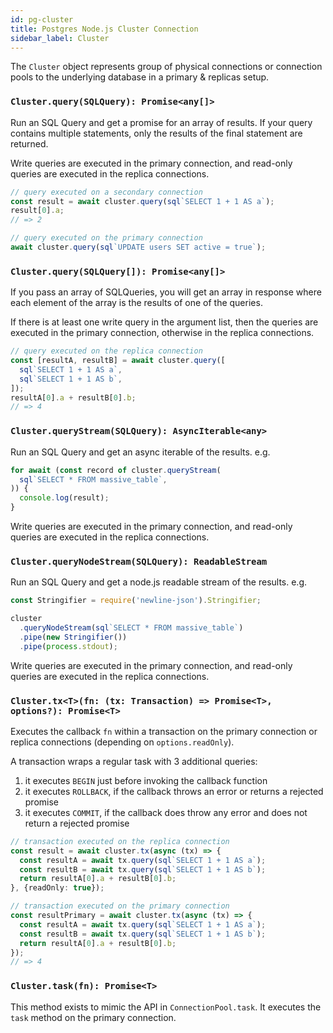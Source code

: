 ```yaml
---
id: pg-cluster
title: Postgres Node.js Cluster Connection
sidebar_label: Cluster
---
```


The `Cluster` object represents group of physical connections or connection pools to the underlying database in a primary & replicas setup.

### `Cluster.query(SQLQuery): Promise<any[]>`

Run an SQL Query and get a promise for an array of results. If your query contains multiple statements, only the results of the final statement are returned.

Write queries are executed in the primary connection, and read-only queries are executed in the replica connections.

```ts
// query executed on a secondary connection
const result = await cluster.query(sql`SELECT 1 + 1 AS a`);
result[0].a;
// => 2

// query executed on the primary connection
await cluster.query(sql`UPDATE users SET active = true`);
```

### `Cluster.query(SQLQuery[]): Promise<any[]>`

If you pass an array of SQLQueries, you will get an array in response where each element of the array is the results of one of the queries.

If there is at least one write query in the argument list, then the queries are executed in the primary connection, otherwise in the replica connections.

```ts
// query executed on the replica connection
const [resultA, resultB] = await cluster.query([
  sql`SELECT 1 + 1 AS a`,
  sql`SELECT 1 + 1 AS b`,
]);
resultA[0].a + resultB[0].b;
// => 4
```

### `Cluster.queryStream(SQLQuery): AsyncIterable<any>`

Run an SQL Query and get an async iterable of the results. e.g.

```js
for await (const record of cluster.queryStream(
  sql`SELECT * FROM massive_table`,
)) {
  console.log(result);
}
```

Write queries are executed in the primary connection, and read-only queries are executed in the replica connections.

### `Cluster.queryNodeStream(SQLQuery): ReadableStream`

Run an SQL Query and get a node.js readable stream of the results. e.g.

```js
const Stringifier = require('newline-json').Stringifier;

cluster
  .queryNodeStream(sql`SELECT * FROM massive_table`)
  .pipe(new Stringifier())
  .pipe(process.stdout);
```

Write queries are executed in the primary connection, and read-only queries are executed in the replica connections.

### `Cluster.tx<T>(fn: (tx: Transaction) => Promise<T>, options?): Promise<T>`

Executes the callback `fn` within a transaction on the primary connection or replica connections (depending on `options.readOnly`).

A transaction wraps a regular task with 3 additional queries:

1. it executes `BEGIN` just before invoking the callback function
2. it executes `ROLLBACK`, if the callback throws an error or returns a rejected promise
3. it executes `COMMIT`, if the callback does throw any error and does not return a rejected promise

```ts
// transaction executed on the replica connection
const result = await cluster.tx(async (tx) => {
  const resultA = await tx.query(sql`SELECT 1 + 1 AS a`);
  const resultB = await tx.query(sql`SELECT 1 + 1 AS b`);
  return resultA[0].a + resultB[0].b;
}, {readOnly: true});

// transaction executed on the primary connection
const resultPrimary = await cluster.tx(async (tx) => {
  const resultA = await tx.query(sql`SELECT 1 + 1 AS a`);
  const resultB = await tx.query(sql`SELECT 1 + 1 AS b`);
  return resultA[0].a + resultB[0].b;
});
// => 4
```

### `Cluster.task(fn): Promise<T>`

This method exists to mimic the API in `ConnectionPool.task`. It executes the `task` method on the primary connection.
